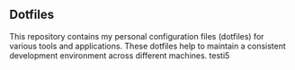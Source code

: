 ## Dotfiles

This repository contains my personal configuration files (dotfiles) for various tools and applications. These dotfiles help to maintain a consistent development environment across different machines.
testi5

